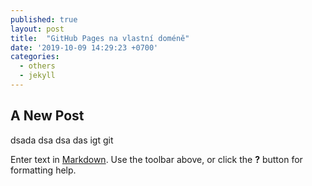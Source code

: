 ```yaml
---
published: true
layout: post
title:  "GitHub Pages na vlastní doméně"
date: '2019-10-09 14:29:23 +0700'
categories:
  - others
  - jekyll
---
```

## A New Post

dsada 
dsa 
dsa 
das
igt
git

Enter text in [Markdown](http://daringfireball.net/projects/markdown/). Use the toolbar above, or click the **?** button for formatting help.
